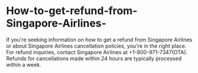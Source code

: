 # How-to-get-refund-from-Singapore-Airlines-
If you're seeking information on how to get a refund from Singapore Airlines or about Singapore Airlines cancellation policies, you're in the right place. For refund inquiries, contact Singapore Airlines at +1-800-971-7347(OTA). Refunds for cancellations made within 24 hours are typically processed within a week. 
